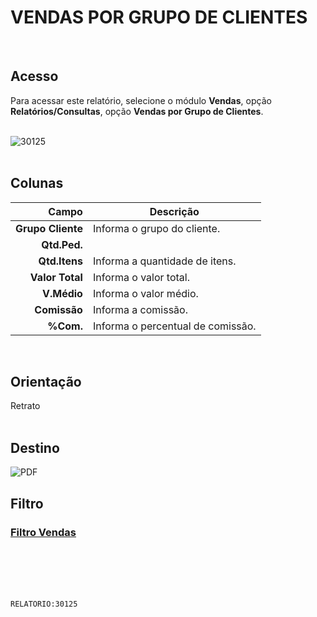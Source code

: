 # VENDAS POR GRUPO DE CLIENTES
<br>

## Acesso
Para acessar este relatório, selecione o módulo **Vendas**, opção **Relatórios/Consultas**, opção **Vendas por Grupo de Clientes**.
<br>
<br>

![30125](https://raw.githubusercontent.com/netforcews/docs-siscom/master/relatorios/imagens/30125.png)
<br>
<br>

## Colunas
Campo | Descrição
--:|---
**Grupo Cliente** | Informa o grupo do cliente.
**Qtd.Ped.** | 
**Qtd.Itens** | Informa a quantidade de itens.
**Valor Total** | Informa o valor total.
**V.Médio** | Informa o valor médio.
**Comissão** | Informa a comissão.
**%Com.** | Informa o percentual de comissão.
<br>

## Orientação
Retrato   
<br>

## Destino
 ![PDF](https://raw.githubusercontent.com/netforcews/docs-siscom/master/relatorios/imagens/pdf-48.png)
<br>

## Filtro
### [Filtro Vendas](/geral/rep-filtro-vendas.md)
<br>
<br>
<br>
<br>

```RELATORIO:30125```
